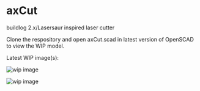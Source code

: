 axCut
=====

buildlog 2.x/Lasersaur inspired laser cutter


Clone the respository and open axCut.scad in latest version of OpenSCAD to view the WIP model.



Latest WIP image(s):

![wip image](https://raw.github.com/Axford/axCut/master/images/axCut_wip7a.png)

![wip image](https://raw.github.com/Axford/axCut/master/images/axCut_wip7b.png)

